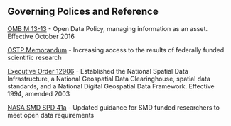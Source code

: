 ## Governing Polices and Reference

[OMB M 13-13](https://digital.gov/open-data-policy-m-13-13/) - Open Data Policy, managing information as an asset. Effective October 2016

[OSTP Memorandum](https://obamawhitehouse.archives.gov/sites/default/files/microsites/ostp/ostp_public_access_memo_2013.pdf) - Increasing access to the results of federally funded scientific research

[Executive Order 12906](http://www.fgdc.gov/policyandplanning/executive_order) - Established the National Spatial Data Infrastructure, a National Geospatial Data Clearinghouse, spatial data standards, and a National Digital Geospatial Data Framework. Effective 1994, amended 2003

[NASA SMD SPD 41a](https://science.nasa.gov/science-red/s3fs-public/atoms/files/SMD-information-policy-SPD-41a.pdf) - Updated guidance for SMD funded researchers to meet open data requirements 
